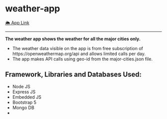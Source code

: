 # weather-app
<a href ="https://weatherappbysushant.herokuapp.com/">🌦️ App Link</a> <br>
<hr>
<b>The weather app shows the weather for all the major cities only.
</b> <br>
<ul>
<li>The weather data visible on the app is from free subscription of https://openweathermap.org/api and allows limited calls per day.
</li>
<li>The app makes API calls using geo-id from the major-cities.json file.</li>
</ul> 
<p>
<h2>Framework, Libraries and Databases Used:</h2>
<ul>
<li>Node JS</li>
<li>Express JS</li>
<li>Embedded JS</li>
<li>Bootstrap 5</li>
 <li>Mongo DB<li/>
</ul>
</p>


